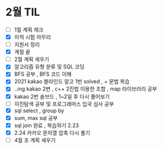 # 2월 TIL

- [ ] 1월 계획 체크
- [x] 미적 시험 마무리  
- [ ] 지원서 정리
- [x] 계절 끝
- [ ] 2월 계획 세우기
- [x] 알고리즘 유형 분류 및 SQL 코딩
- [x] BFS 공부 , BFS 코드 이해
- [x] 2021 kakao 블라인드 알고 1번 solved , + 문법 복습
- [x] ..ing kakao 2번 , c++ 2진법 이용한 조합 , map 라이브러리 공부
- [x] kakao 2번 솔브드 , 1~2일 후 다시 풀어보기
- [ ] 이진탐색 공부 및 프로그래머스 입국 심사 공부
- [x] sql select , group by 
- [x] sum, max sql 공부
- [x] sql join 완료 , 복습하기 2.23
- [x] 2.24 카카오 문자열 압축 다시 풀기
- [ ] 4월 초 계획 세우기
